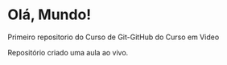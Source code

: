 # Olá, Mundo!
 Primeiro repositorio do Curso de Git-GitHub do Curso em Video

 Repositório criado uma aula ao vivo.